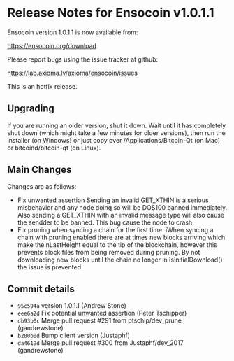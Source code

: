 Release Notes for Ensocoin v1.0.1.1
==========================================

Ensocoin version 1.0.1.1 is now available from:

  <https://ensocoin.org/download>

Please report bugs using the issue tracker at github:

  <https://lab.axioma.lv/axioma/ensocoin/issues>

This is an hotfix release.

Upgrading
---------

If you are running an older version, shut it down. Wait until it has completely
shut down (which might take a few minutes for older versions), then run the
installer (on Windows) or just copy over /Applications/Bitcoin-Qt (on Mac) or
bitcoind/bitcoin-qt (on Linux).

Main Changes
------------

Changes are as follows:

- Fix unwanted assertion Sending an invalid GET_XTHIN is a serious misbehavior and any node doing so will be DOS100 banned immediately.  Also sending a GET_XTHIN with an invalid message type will also cause the sendder to be banned. This bug cause the node to crash.
- Fix pruning when syncing a chain for the first time. iWhen  syncing a chain with pruning enabled there are at times new blocks arriving which make the nLastHeight equal to the tip of the blockchain, however this prevents block files from being removed during pruning.  By not downloading new blocks until the chain no longer in IsInitialDownload() the issue is prevented.

Commit details
--------------
- `95c594a` version 1.0.1.1 (Andrew Stone)
- `eee6a2d` Fix potential unwanted assertion (Peter Tschipper)
- `db93b0c` Merge pull request #291 from ptschip/dev_prune (gandrewstone)
- `b200b0d` Bump client version (Justaphf)
- `da4619d` Merge pull request #300 from Justaphf/dev_2017 (gandrewstone)

